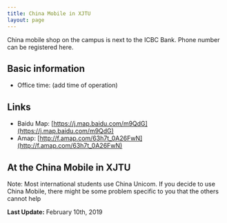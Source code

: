 ```yaml
---
title: China Mobile in XJTU
layout: page
---
```

China mobile shop on the campus is next to the ICBC Bank. Phone number can be registered here. 

## Basic information
* Office time: (add time of operation)

## Links
* Baidu Map: [https://j.map.baidu.com/m9QdG](https://j.map.baidu.com/m9QdG)
* Amap: [http://f.amap.com/63h7t_0A26FwN](http://f.amap.com/63h7t_0A26FwN)

## At the China Mobile in XJTU
Note: Most international students use China Unicom. If you decide to use China Mobile, there might be some problem specific to you that the others cannot help 

**Last Update:** February 10th, 2019